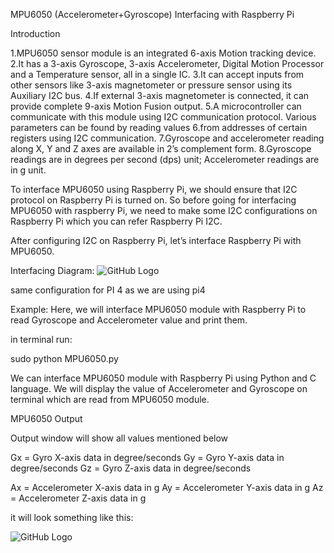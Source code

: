 MPU6050 (Accelerometer+Gyroscope) Interfacing with Raspberry Pi

Introduction

1.MPU6050 sensor module is an integrated 6-axis Motion tracking device.
2.It has a 3-axis Gyroscope, 3-axis Accelerometer, Digital Motion Processor and a Temperature sensor, all in a single IC.
3.It can accept inputs from other sensors like 3-axis magnetometer or pressure sensor using its Auxiliary I2C bus.
4.If external 3-axis magnetometer is connected, it can provide complete 9-axis Motion Fusion output.
5.A microcontroller can communicate with this module using I2C communication protocol. Various parameters can be found by reading values 6.from addresses of certain registers using I2C communication.
7.Gyroscope and accelerometer reading along X, Y and Z axes are available in 2’s complement form.
8.Gyroscope readings are in degrees per second (dps) unit; Accelerometer readings are in g unit.

To interface MPU6050 using Raspberry Pi, we should ensure that I2C protocol on Raspberry Pi is turned on. So before going for interfacing MPU6050 with raspberry Pi, we need to make some I2C configurations on Raspberry Pi which you can refer Raspberry Pi I2C.

After configuring I2C on Raspberry Pi, let’s interface Raspberry Pi with MPU6050.

Interfacing Diagram:
![GitHub Logo](https://www.electronicwings.com/public/images/user_images/images/Raspberry%20Pi/RaspberryPi_Interface/RaspberryPi_MPU6050/MPU6050_interface_with_Raspberry%20Pi.png)

same configuration for PI 4 as we are using pi4

Example:
Here, we will interface MPU6050 module with Raspberry Pi to read Gyroscope and Accelerometer value and print them.

in terminal run:

sudo python MPU6050.py

We can interface MPU6050 module with Raspberry Pi using Python and C language. We will display the value of Accelerometer and Gyroscope on terminal which are read from MPU6050 module.

MPU6050 Output

Output window will show all values mentioned below

Gx  = Gyro X-axis data in degree/seconds
Gy  = Gyro Y-axis data in degree/seconds
Gz  = Gyro Z-axis data in degree/seconds

Ax  = Accelerometer X-axis data in g
Ay  = Accelerometer Y-axis data in g
Az  = Accelerometer Z-axis data in g


it will look something like this:

![GitHub Logo](https://www.electronicwings.com/public/images/user_images/images/Raspberry%20Pi/RaspberryPi_Interface/RaspberryPi_MPU6050/MPU6050%20Output.png)
